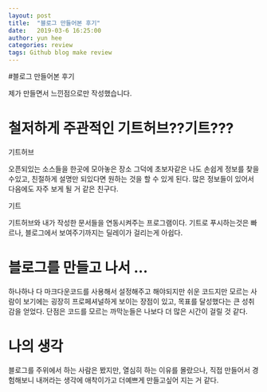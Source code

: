```yaml
---
layout: post
title:  "블로그 만들어본 후기"
date:   2019-03-6 16:25:00
author: yun hee
categories: review
tags: Github blog make review
---
```

#블로그 만들어본 후기

제가 만들면서 느낀점으로만 작성했습니다.


<h1>철저하게 주관적인 기트허브??기트???</h1>

기트허브

오픈되있는 소스들을 한곳에 모아놓은 장소 그덕에 초보자같은 나도 손쉽게 정보를 찾을 수있고,
친절하게 설명만 되있다면 원하는 것을 할 수 있게 된다.
많은 정보들이 있어서 다음에도 자주 보게 될 거 같은 친구다.


기트

기트허브와 내가 작성한 문서들을 연동시켜주는 프로그램이다.
기트로 푸시하는것은 빠르나, 블로그에서 보여주기까지는 딜레이가 걸리는게 아쉽다.


<h1>블로그를 만들고 나서 ...</h1>

하나하나 다 마크다운코드를 사용해서 설정해주고 해야되지만
쉬운 코드지만 모르는 사람이 보기에는 굉장히 프로페셔널하게 보이는 장점이 있고,
목표를 달성했다는 큰 성취감을 얻었다.
단점은 코드를 모르는 까막눈들은 나보다 더 많은 시간이 걸릴 것 같다.

<h1>나의 생각</h1>

블로그를 주위에서 하는 사람은 봤지만, 열심히 하는 이유를 몰랐으나, 직접 만들어서 경험해보니 내꺼라는 생각에 애착이가고 더예쁘게 만들고싶어 지는 거 같다.





